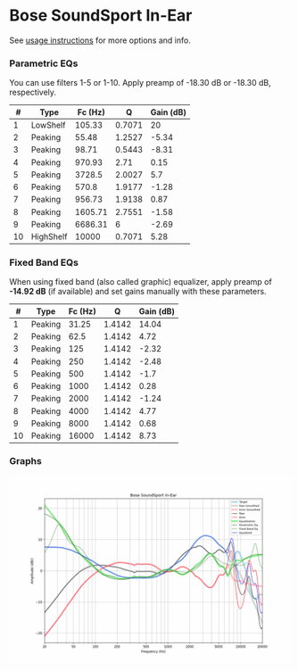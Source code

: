 # Bose SoundSport In-Ear
See [usage instructions](https://github.com/jaakkopasanen/AutoEq#usage) for more options and info.

### Parametric EQs
You can use filters 1-5 or 1-10. Apply preamp of -18.30 dB or -18.30 dB, respectively.

|   # | Type      |   Fc (Hz) |      Q |   Gain (dB) |
|-----|-----------|-----------|--------|-------------|
|   1 | LowShelf  |    105.33 | 0.7071 |       20    |
|   2 | Peaking   |     55.48 | 1.2527 |       -5.34 |
|   3 | Peaking   |     98.71 | 0.5443 |       -8.31 |
|   4 | Peaking   |    970.93 | 2.71   |        0.15 |
|   5 | Peaking   |   3728.5  | 2.0027 |        5.7  |
|   6 | Peaking   |    570.8  | 1.9177 |       -1.28 |
|   7 | Peaking   |    956.73 | 1.9138 |        0.87 |
|   8 | Peaking   |   1605.71 | 2.7551 |       -1.58 |
|   9 | Peaking   |   6686.31 | 6      |       -2.69 |
|  10 | HighShelf |  10000    | 0.7071 |        5.28 |

### Fixed Band EQs
When using fixed band (also called graphic) equalizer, apply preamp of **-14.92 dB** (if available) and set gains manually with these parameters.

|   # | Type    |   Fc (Hz) |      Q |   Gain (dB) |
|-----|---------|-----------|--------|-------------|
|   1 | Peaking |     31.25 | 1.4142 |       14.04 |
|   2 | Peaking |     62.5  | 1.4142 |        4.72 |
|   3 | Peaking |    125    | 1.4142 |       -2.32 |
|   4 | Peaking |    250    | 1.4142 |       -2.48 |
|   5 | Peaking |    500    | 1.4142 |       -1.7  |
|   6 | Peaking |   1000    | 1.4142 |        0.28 |
|   7 | Peaking |   2000    | 1.4142 |       -1.24 |
|   8 | Peaking |   4000    | 1.4142 |        4.77 |
|   9 | Peaking |   8000    | 1.4142 |        0.68 |
|  10 | Peaking |  16000    | 1.4142 |        8.73 |

### Graphs
![](./Bose%20SoundSport%20In-Ear.png)
